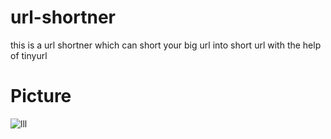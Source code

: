 # url-shortner
this is a url shortner which can short your big url into short url with the help of tinyurl

# Picture

![lll](https://user-images.githubusercontent.com/112188096/187663502-4395427e-5d80-421f-8725-a2f4be5753bb.png)

